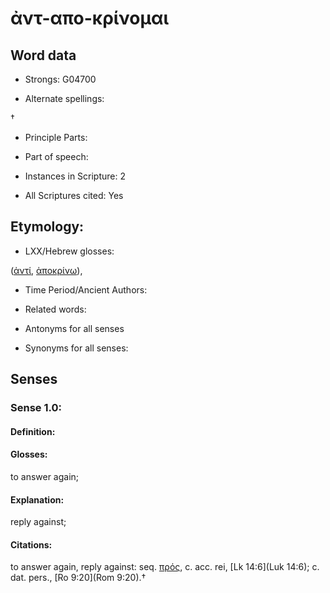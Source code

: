 # ἀντ-απο-κρίνομαι

<!-- Status: S2=NeedsEdits -->
<!-- Lexica used for edits:   -->

## Word data

* Strongs: G04700

* Alternate spellings:

† 

* Principle Parts: 


* Part of speech: 


* Instances in Scripture: 2

* All Scriptures cited: Yes

## Etymology: 


* LXX/Hebrew glosses: 

([ἀντί](), [ἀποκρίνω]()),

* Time Period/Ancient Authors: 


* Related words: 

* Antonyms for all senses

* Synonyms for all senses: 


## Senses 


### Sense  1.0: 

#### Definition: 

#### Glosses: 

to answer again; 

#### Explanation: 

reply against; 

#### Citations: 

to answer again, reply against: seq. [πρός](), c. acc. rei, [Lk 14:6](Luk 14:6); c. dat. pers., [Ro 9:20](Rom 9:20).†
